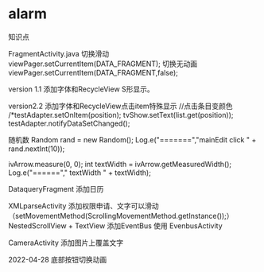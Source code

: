 # alarm
知识点

FragmentActivity.java
   切换滑动
   viewPager.setCurrentItem(DATA_FRAGMENT);
   切换无动画
   viewPager.setCurrentItem(DATA_FRAGMENT,false);


version 1.1
添加字体和RecycleView S形显示。

version2.2
添加字体和RecycleView点击item特殊显示
//点击条目变颜色
/*testAdapter.setOnItem(position);
tvShow.setText(list.get(position));
testAdapter.notifyDataSetChanged();

随机数
Random rand = new Random();
Log.e("=======","mainEdit click " + rand.nextInt(10));

ivArrow.measure(0, 0);
int textWidth = ivArrow.getMeasuredWidth();
Log.e("======"," textWidth " + textWidth);


DataqueryFragment 添加日历

XMLparseActivity 添加权限申请、文字可以滑动（setMovementMethod(ScrollingMovementMethod.getInstance());）
NestedScrollView + TextView
添加EventBus 使用 EvenbusActivity


CameraActivity  添加图片上覆盖文字

2022-04-28
底部按钮切换动画